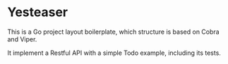 # Yesteaser

This is a Go project layout boilerplate, which structure is based on Cobra and Viper.

It implement a Restful API with a simple Todo example, including its tests.